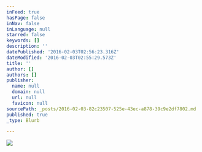 ```yaml
---
inFeed: true
hasPage: false
inNav: false
inLanguage: null
starred: false
keywords: []
description: ''
datePublished: '2016-02-03T02:56:23.316Z'
dateModified: '2016-02-03T02:55:29.573Z'
title: ''
author: []
authors: []
publisher:
  name: null
  domain: null
  url: null
  favicon: null
sourcePath: _posts/2016-02-03-82c23507-525e-43ec-a878-39c9e2df7802.md
published: true
_type: Blurb

---
```

![](https://the-grid-user-content.s3-us-west-2.amazonaws.com/d4618b97-6865-4079-9305-c4dfe7565c38.JPG)